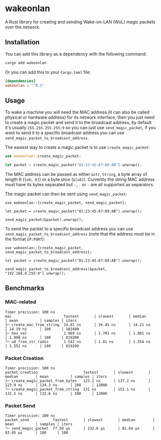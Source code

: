 # wakeonlan

A Rust library for creating and sending Wake-on-LAN (WoL) magic packets over the network.

## Installation

You can add this library as a dependency with the following command:

```bash
cargo add wakeonlan
```

Or you can add this to your `Cargo.toml` file:

```toml
[dependencies]
wakeonlan = "^0.1"
```

## Usage

To wake a machine you will need the MAC address (it can also be called physical or hardware address) for its network interface, then you just need to create a magic packet and send it to the broadcast address, by default it's usually `255.255.255.255:9` so you can just use `send_magic_packet`, if you want to send it to a specific broadcast address you can use `send_magic_packet_to_broadcast_address`.

The easiest way to create a magic packet is to use `create_magic_packet`:

```rust
use wakeonlan::create_magic_packet;

let packet = create_magic_packet("01:23:45:67:89:AB").unwrap();
```

The MAC address can be passed as either `&str`, `String`, a byte array of length 6 (`[u8; 6]`) or a byte slice (`&[u8]`). Currently the string MAC address must have its bytes separated but `:`, `.` or `-` are all supported as separators.

The magic packet can then be sent using `send_magic_packet`:

```rust,no_run
use wakeonlan::{create_magic_packet, send_magic_packet};

let packet = create_magic_packet("01:23:45:67:89:AB").unwrap();

send_magic_packet(&packet).unwrap();
```

To send the packet to a specific broadcast address you can use `send_magic_packet_to_broadcast_address` (note that the address must be in the format `IP:PORT`):

```rust,no_run
use wakeonlan::{create_magic_packet, send_magic_packet_to_broadcast_address};

let packet = create_magic_packet("01:23:45:67:89:AB").unwrap();

send_magic_packet_to_broadcast_address(&packet, "192.168.0.255:9").unwrap();
```

## Benchmarks

### MAC-related

```text
Timer precision: 100 ns
mac                        fastest       │ slowest       │ median        │ mean          │ samples │ iters
├─ create_mac_from_string  14.01 ns      │ 16.45 ns      │ 14.11 ns      │ 14.19 ns      │ 100     │ 102400
├─ hex_val                 1.969 ns      │ 2.701 ns      │ 1.981 ns      │ 1.998 ns      │ 100     │ 819200
╰─ u8_from_str_radix       1.542 ns      │ 1.81 ns       │ 1.554 ns      │ 1.552 ns      │ 100     │ 819200
```

### Packet Creation

```text
Timer precision: 100 ns
packet_creation                     fastest       │ slowest       │ median        │ mean          │ samples │ iters
├─ create_magic_packet_from_bytes   123.1 ns      │ 137.2 ns      │ 123.9 ns      │ 124.3 ns      │ 100     │ 12800
╰─ create_magic_packet_from_string  131 ns        │ 152.1 ns      │ 132.5 ns      │ 132.6 ns      │ 100     │ 12800
```

### Packet Send

```text
Timer precision: 100 ns
packet_send           fastest       │ slowest       │ median        │ mean          │ samples │ iters
╰─ send_magic_packet  77.59 µs      │ 232.6 µs      │ 81.64 µs      │ 83.85 µs      │ 100     │ 100
```
